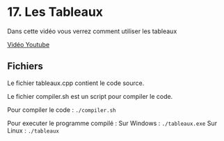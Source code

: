 # 17. Les Tableaux

Dans cette vidéo vous verrez comment utiliser les tableaux

[Vidéo Youtube](https://youtu.be/UvqTGBa9A4s)

## Fichiers

Le fichier tableaux.cpp contient le code source.

Le fichier compiler.sh est un script pour compiler le code.


Pour compiler le code :
`./compiler.sh`


Pour executer le programme compilé :
Sur Windows :
`./tableaux.exe`
Sur Linux :
`./tableaux`

